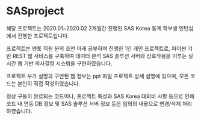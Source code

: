 # SASproject

해당 프로젝트는 2020.01~2020.02 2개월간 진행된 SAS Korea 동계 학부생 인턴십에서 진행한 프로젝트입니다.

프로젝트는 멘토 직원 분의 조언 아래 공부하며 진행한 1인 개인 프로젝트로, 
파이썬 기반 REST 웹 서비스를 구축하여 데이터 분석 SAS 솔루션 서버와 상호작용을 이루는 실시간 웹 기반 의사결정 시스템을 구현하였습니다.

프로젝트 부가 설명과 구연된 웹 정보는 ppt 파일 프로젝트 상세 설명에 있으며, 모든 코드는 본인이 직접 작성하였습니다.

정상 구동이 완료되는 코드이나, 프로젝트 특성과 SAS Korea 대외비 사항 등으로 인해 코드 내 연동 DB 정보 및 SAS 솔루션 서버 정보 등은 임의의 내용으로 변경/삭제 처리하였습니다.

